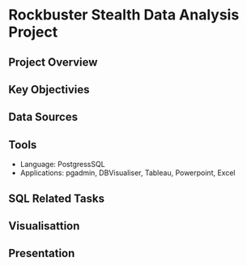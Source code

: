 # Rockbuster Stealth Data Analysis Project

## Project Overview


## Key Objectivies

## Data Sources

## Tools

- Language: PostgressSQL
- Applications: pgadmin, DBVisualiser, Tableau, Powerpoint, Excel


## SQL Related Tasks

## Visualisattion

## Presentation

